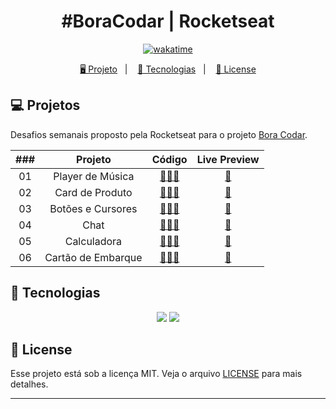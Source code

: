<h1 align="center">
  #BoraCodar | Rocketseat
</h1>

<p align="center">
  <a href="https://wakatime.com/badge/user/68660678-6b86-4b78-98df-f5f41a37e1bc/project/743a4248-e676-41c8-8eaf-4717da9d465a"><img src="https://wakatime.com/badge/user/68660678-6b86-4b78-98df-f5f41a37e1bc/project/743a4248-e676-41c8-8eaf-4717da9d465a.svg" alt="wakatime"></a>
</p>

<p align="center">
  <a href="#-projeto">🖥️ Projeto</a>&nbsp;&nbsp;&nbsp;|&nbsp;&nbsp;&nbsp;
  <a href="#-tecnologias">🚀 Tecnologias</a>&nbsp;&nbsp;&nbsp;|&nbsp;&nbsp;&nbsp;
  <a href="#-license">📝 License</a>
</p>

## 💻 Projetos

Desafios semanais proposto pela Rocketseat para o projeto [Bora Codar](https://boracodar.dev/).

| ### | Projeto | Código | Live Preview |
| :-: | :-----: | :----: | :----------: |
| 01 | Player de Música | [👨🏿‍💻](https://github.com/BH-Tec/rocketseat-boraCodar/tree/main/desafio-01) | [🏁](https://https://bh-tec.github.io/rocketseat-boraCodar/desafio-01)
| 02 | Card de Produto | [👨🏿‍💻](https://github.com/BH-Tec/rocketseat-boraCodar/tree/main/desafio-02) | [🏁](https://https://bh-tec.github.io/rocketseat-boraCodar/desafio-02)
| 03 | Botões e Cursores | [👨🏿‍💻](https://github.com/BH-Tec/rocketseat-boraCodar/tree/main/desafio-03) | [🏁](https://https://bh-tec.github.io/rocketseat-boraCodar/desafio-03)
| 04 | Chat | [👨🏿‍💻](https://github.com/BH-Tec/rocketseat-boraCodar/tree/main/desafio-04) | [🏁](https://https://bh-tec.github.io/rocketseat-boraCodar/desafio-04)
| 05 | Calculadora | [👨🏿‍💻](https://github.com/BH-Tec/rocketseat-boraCodar/tree/main/desafio-05) | [🏁](https://https://bh-tec.github.io/rocketseat-boraCodar/desafio-05)
| 06 | Cartão de Embarque | [👨🏿‍💻](https://github.com/BH-Tec/rocketseat-boraCodar/tree/main/desafio-06) | [🏁](https://https://bh-tec.github.io/rocketseat-boraCodar/desafio-06)

## 🚀 Tecnologias

<p align="center">
  <img src="https://img.shields.io/badge/html5-%23E34F26.svg?style=for-the-badge&logo=html5&logoColor=white">
  <img src="https://img.shields.io/badge/css3-%231572B6.svg?style=for-the-badge&logo=css3&logoColor=white">
</p>

## 📝 License

Esse projeto está sob a licença MIT. Veja o arquivo [LICENSE](LICENSE) para mais detalhes.

---
